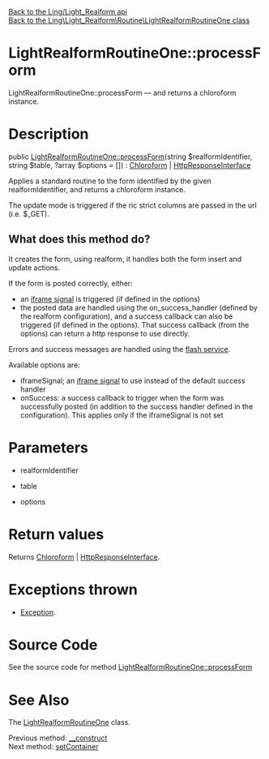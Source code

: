 [Back to the Ling/Light_Realform api](https://github.com/lingtalfi/Light_Realform/blob/master/doc/api/Ling/Light_Realform.md)<br>
[Back to the Ling\Light_Realform\Routine\LightRealformRoutineOne class](https://github.com/lingtalfi/Light_Realform/blob/master/doc/api/Ling/Light_Realform/Routine/LightRealformRoutineOne.md)


LightRealformRoutineOne::processForm
================



LightRealformRoutineOne::processForm — and returns a chloroform instance.




Description
================


public [LightRealformRoutineOne::processForm](https://github.com/lingtalfi/Light_Realform/blob/master/doc/api/Ling/Light_Realform/Routine/LightRealformRoutineOne/processForm.md)(string $realformIdentifier, string $table, ?array $options = []) : [Chloroform](https://github.com/lingtalfi/Chloroform) | [HttpResponseInterface](https://github.com/lingtalfi/Light/blob/master/doc/api/Ling/Light/Http/HttpResponseInterface.md)




Applies a standard routine to the form identified by the given realformIdentifier,
and returns a chloroform instance.


The update mode is triggered if the ric strict columns are passed in the url (i.e. $_GET).


What does this method do?
----------------

It creates the form, using realform,
it handles both the form insert and update actions.

If the form is posted correctly, either:

- an [iframe signal](https://github.com/lingtalfi/TheBar/blob/master/discussions/iframe-signal.md) is triggered (if defined in the options)
- the posted data are handled using the on_success_handler (defined by the realform configuration),
             and a success callback can also be triggered (if defined in the options).
             That success callback (from the options) can return a http response to use directly.




Errors and success messages are handled using the [flash service](https://github.com/lingtalfi/Light_Flasher/).


Available options are:

- iframeSignal; an [iframe signal](https://github.com/lingtalfi/TheBar/blob/master/discussions/iframe-signal.md) to use instead of the default success handler
- onSuccess: a success callback to trigger when the form was successfully posted (in addition to the
     success handler defined in the configuration). This applies only if the iframeSignal is not set




Parameters
================


- realformIdentifier

    

- table

    

- options

    


Return values
================

Returns [Chloroform](https://github.com/lingtalfi/Chloroform) | [HttpResponseInterface](https://github.com/lingtalfi/Light/blob/master/doc/api/Ling/Light/Http/HttpResponseInterface.md).


Exceptions thrown
================

- [Exception](http://php.net/manual/en/class.exception.php).&nbsp;







Source Code
===========
See the source code for method [LightRealformRoutineOne::processForm](https://github.com/lingtalfi/Light_Realform/blob/master/Routine/LightRealformRoutineOne.php#L86-L303)


See Also
================

The [LightRealformRoutineOne](https://github.com/lingtalfi/Light_Realform/blob/master/doc/api/Ling/Light_Realform/Routine/LightRealformRoutineOne.md) class.

Previous method: [__construct](https://github.com/lingtalfi/Light_Realform/blob/master/doc/api/Ling/Light_Realform/Routine/LightRealformRoutineOne/__construct.md)<br>Next method: [setContainer](https://github.com/lingtalfi/Light_Realform/blob/master/doc/api/Ling/Light_Realform/Routine/LightRealformRoutineOne/setContainer.md)<br>

